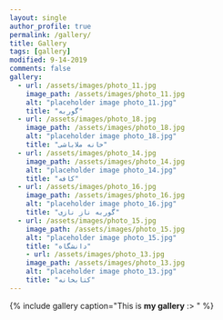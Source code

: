 ```yaml
---
layout: single
author_profile: true
permalink: /gallery/
title: Gallery
tags: [gallery]
modified: 9-14-2019
comments: false
gallery:
  - url: /assets/images/photo_11.jpg
    image_path: /assets/images/photo_11.jpg
    alt: "placeholder image photo_11.jpg"
    title: "گوربه"
  - url: /assets/images/photo_18.jpg
    image_path: /assets/images/photo_18.jpg
    alt: "placeholder image photo_18.jpg"
    title: "خانه ملاباشی"
  - url: /assets/images/photo_14.jpg
    image_path: /assets/images/photo_14.jpg
    alt: "placeholder image photo_14.jpg"
    title: "کافه"  
  - url: /assets/images/photo_16.jpg
    image_path: /assets/images/photo_16.jpg
    alt: "placeholder image photo_16.jpg"
    title: "گوربه ناز نازی"
  - url: /assets/images/photo_15.jpg
    image_path: /assets/images/photo_15.jpg
    alt: "placeholder image photo_15.jpg"
    title: "دانشگاه"  
    - url: /assets/images/photo_13.jpg
    image_path: /assets/images/photo_13.jpg
    alt: "placeholder image photo_13.jpg"
    title: "کتابخانه"  
---
```


{% include gallery caption="This is **my gallery** :> " %}

